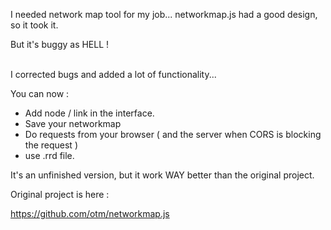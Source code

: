 

I needed network map tool for my job...
networkmap.js had a good design, so it took it.

But it's buggy as HELL !

<br/>
I corrected bugs and added a lot of functionality...
<br/>




You can now :

- Add node / link in the interface.
- Save your networkmap
- Do requests from your browser ( and the server when CORS is blocking the request )
- use .rrd file.




It's an unfinished version, but it work WAY better than the original project.


Original project is here :

https://github.com/otm/networkmap.js
